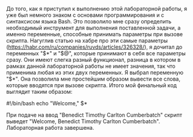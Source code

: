 До того, как я приступил к выполнению этой лабораторной работы, я уже был немного знаком с основами программирования и с синтаксисом языка Bash. Это позволило мне сразу определить необходимый инструмент 
для выполнения поставленной задачи, а именно переменные, способные принимать параметры при вызове скрипта. Нагуглив статью на хабре про эти самые параметры (https://habr.com/ru/companies/ruvds/articles/326328/),
я дочитал до переменных "$*" и "$@", которые принимают в себя все параметры сразу. Они имеют слегка разный функционал, разница в котором в рамках данной лабораторной работы не имеет значения, так что применима
любая из этих двух переменных. Я выбрал переменную "$*". Она позволила мне простейшим образом вывести все слова, которые вводятся при вызове скрипта.
Итого мой финальный код выглядит таким образом:

#!/bin/bash
echo "Welcome," $*

При подаче на ввод "Benedict Timothy Carlton Cumberbatch" скрипт выведет "Welcome, Benedict Timothy Carlton Cumberbatch".
Лабораторная работа завершена.
